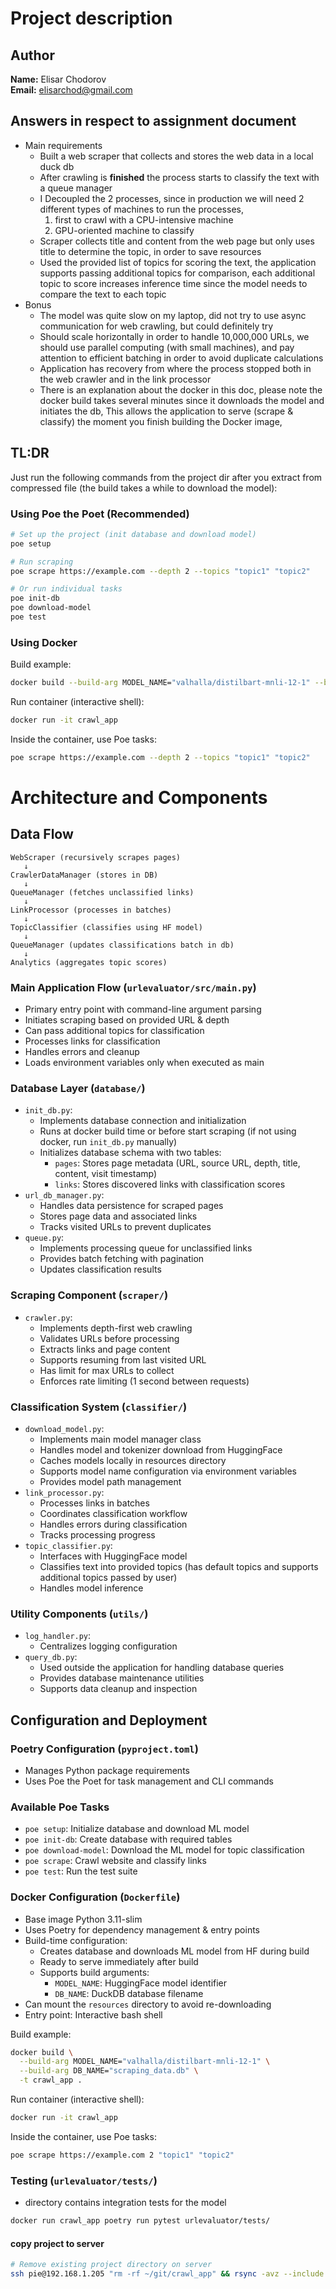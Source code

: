 # Project description

## Author
**Name:** Elisar Chodorov  
**Email:** [elisarchod@gmail.com](mailto:elisarchod@gmail.com)

## Answers in respect to assignment document
* Main requirements
  * Built a web scraper that collects and stores the web data in a local duck db
  * After crawling is **finished** the process starts to classify the text with a queue manager 
  * I Decoupled the 2 processes, since in production we will need 2 different types of machines to run the processes, 
    1. first to crawl with a CPU-intensive machine 
    2. GPU-oriented machine to classify
  * Scraper collects title and content from the web page but only uses title to determine the topic, in order to save resources
  * Used the provided list of topics for scoring the text, the application supports passing additional topics for comparison, each additional topic to score increases inference time since the model needs to compare the text to each topic
* Bonus
  * The model was quite slow on my laptop, did not try to use async communication for web crawling, but could definitely try
  * Should scale horizontally in order to handle 10,000,000 URLs, we should use parallel computing (with small machines), and pay attention to efficient batching in order to avoid duplicate calculations
  * Application has recovery from where the process stopped both in the web crawler and in the link processor
  * There is an explanation about the docker in this doc, please note the docker build takes several minutes since it downloads the model and initiates the db, 
  This allows the application to serve (scrape & classify) the moment you finish building the Docker image,

## TL:DR
Just run the following commands from the project dir after you extract from compressed file (the build takes a while to download the model):

### Using Poe the Poet (Recommended)
```bash
# Set up the project (init database and download model)
poe setup

# Run scraping
poe scrape https://example.com --depth 2 --topics "topic1" "topic2"

# Or run individual tasks
poe init-db
poe download-model
poe test
```

### Using Docker
Build example:
```bash
docker build --build-arg MODEL_NAME="valhalla/distilbart-mnli-12-1" --build-arg DB_NAME="scraping_data.db" -t crawl_app .
```

Run container (interactive shell):
```bash
docker run -it crawl_app
```

Inside the container, use Poe tasks:
```bash
poe scrape https://example.com --depth 2 --topics "topic1" "topic2"
```

# Architecture and Components

## Data Flow

```
WebScraper (recursively scrapes pages)
   ↓
CrawlerDataManager (stores in DB)
   ↓
QueueManager (fetches unclassified links)
   ↓
LinkProcessor (processes in batches)
   ↓
TopicClassifier (classifies using HF model)
   ↓
QueueManager (updates classifications batch in db)
   ↓
Analytics (aggregates topic scores)
```

### Main Application Flow (`urlevaluator/src/main.py`)
   - Primary entry point with command-line argument parsing
   - Initiates scraping based on provided URL & depth
   - Can pass additional topics for classification
   - Processes links for classification
   - Handles errors and cleanup
   - Loads environment variables only when executed as main

### Database Layer (`database/`)
- `init_db.py`: 
  - Implements database connection and initialization
  - Runs at docker build time or before start scraping (if not using docker, run `init_db.py` manually)
  - Initializes database schema with two tables:
    - `pages`: Stores page metadata (URL, source URL, depth, title, content, visit timestamp)
    - `links`: Stores discovered links with classification scores
- `url_db_manager.py`:
  - Handles data persistence for scraped pages
  - Stores page data and associated links
  - Tracks visited URLs to prevent duplicates
- `queue.py`:
  - Implements processing queue for unclassified links
  - Provides batch fetching with pagination
  - Updates classification results

### Scraping Component (`scraper/`)
- `crawler.py`:
  - Implements depth-first web crawling
  - Validates URLs before processing
  - Extracts links and page content
  - Supports resuming from last visited URL
  - Has limit for max URLs to collect
  - Enforces rate limiting (1 second between requests)

### Classification System (`classifier/`)
- `download_model.py`:
  - Implements main model manager class
  - Handles model and tokenizer download from HuggingFace
  - Caches models locally in resources directory
  - Supports model name configuration via environment variables
  - Provides model path management
- `link_processor.py`:
  - Processes links in batches
  - Coordinates classification workflow
  - Handles errors during classification
  - Tracks processing progress
- `topic_classifier.py`:
  - Interfaces with HuggingFace model
  - Classifies text into provided topics (has default topics and supports additional topics passed by user)
  - Handles model inference
  
### Utility Components (`utils/`)
- `log_handler.py`:
  - Centralizes logging configuration
- `query_db.py`:
  - Used outside the application for handling database queries
  - Provides database maintenance utilities
  - Supports data cleanup and inspection



## Configuration and Deployment

### Poetry Configuration (`pyproject.toml`)
- Manages Python package requirements
- Uses Poe the Poet for task management and CLI commands

### Available Poe Tasks
- `poe setup`: Initialize database and download ML model
- `poe init-db`: Create database with required tables
- `poe download-model`: Download the ML model for topic classification
- `poe scrape`: Crawl website and classify links
- `poe test`: Run the test suite

### Docker Configuration (`Dockerfile`)
- Base image Python 3.11-slim
- Uses Poetry for dependency management & entry points  
- Build-time configuration:
  - Creates database and downloads ML model from HF during build
  - Ready to serve immediately after build
  - Supports build arguments:
    - `MODEL_NAME`: HuggingFace model identifier
    - `DB_NAME`: DuckDB database filename
- Can mount the `resources` directory to avoid re-downloading
- Entry point: Interactive bash shell

Build example:
```bash
docker build \
  --build-arg MODEL_NAME="valhalla/distilbart-mnli-12-1" \
  --build-arg DB_NAME="scraping_data.db" \
  -t crawl_app .
```

Run container (interactive shell):
```bash
docker run -it crawl_app
```

Inside the container, use Poe tasks:
```bash
poe scrape https://example.com 2 "topic1" "topic2"
```

### Testing (`urlevaluator/tests/`)

- directory contains integration tests for the model

```bash
docker run crawl_app poetry run pytest urlevaluator/tests/
```

#### copy project to server
```bash
# Remove existing project directory on server
ssh pie@192.168.1.205 "rm -rf ~/git/crawl_app" && rsync -avz --include '**/*.py' --include '**/*.toml' --include 'Dockerfile' --include '**/*.md' --exclude '*' . pie@192.168.1.205:~/git/crawl_app/
```



